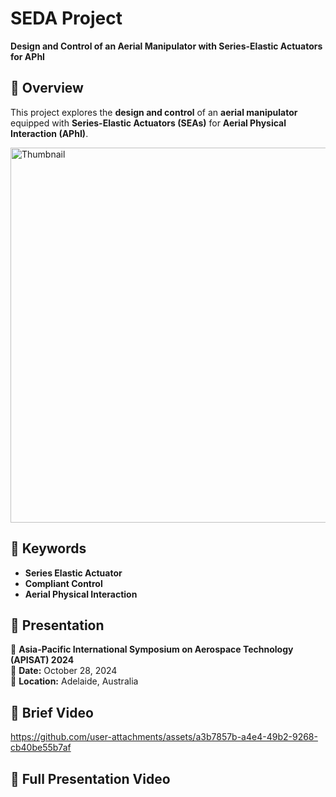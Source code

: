 # SEDA Project  
**Design and Control of an Aerial Manipulator with Series-Elastic Actuators for APhI**  

## 🔹 Overview  
This project explores the **design and control** of an **aerial manipulator** equipped with **Series-Elastic Actuators (SEAs)** for **Aerial Physical Interaction (APhI)**.  

<img src="https://github.com/user-attachments/assets/9bea1c37-6ae1-485b-bd9f-e2a6b85d4f18" alt="Thumbnail" width="600">

## 🔹 Keywords  
- **Series Elastic Actuator**  
- **Compliant Control**  
- **Aerial Physical Interaction**  

## 🔹 Presentation  
📢 **Asia-Pacific International Symposium on Aerospace Technology (APISAT) 2024**  
📅 **Date:** October 28, 2024  
📍 **Location:** Adelaide, Australia  

## 🎥 Brief Video  
https://github.com/user-attachments/assets/a3b7857b-a4e4-49b2-9268-cb40be55b7af

## 🎥 Full Presentation Video  
